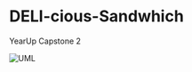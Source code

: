 # DELI-cious-Sandwhich
YearUp Capstone 2



![UML](https://github.com/user-attachments/assets/f74a1240-3b88-4409-b0ee-c505ef2e4f49)
